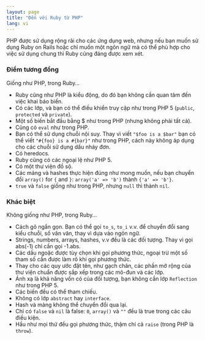 ```yaml
---
layout: page
title: "Đến với Ruby từ PHP"
lang: vi
---
```


PHP được sử dụng rộng rãi cho các ứng dụng web, nhưng nếu bạn muốn
sử dụng Ruby on Rails hoặc chỉ muốn một ngôn ngữ mà có thể phù hợp
cho việc sử dụng chung thì Ruby cũng đáng được xem xét.

### Điểm tương đồng

Giống như PHP, trong Ruby…

* Ruby cũng như PHP là kiểu động, do đó bạn không cần quan tâm đến
  việc khai báo biến.
* Có các lớp, và bạn có thể điều khiển truy cập như trong PHP 5
  (`public`, `protected` và `private`).
* Một số biến bắt đầu bằng $ như trong PHP (nhưng không phải tất cả).
* Cũng có `eval` như trong PHP.
* Bạn có thể sử dụng chuỗi nội suy. Thay vì viết `"$foo is a $bar"`
  bạn có thể viết `"#{foo} is a #{bar}"` như trong PHP, cách này
  không áp dụng cho các chuỗi sử dụng dấu nháy đơn.
* Có heredocs.
* Ruby cũng có các ngoại lệ như PHP 5.
* Có một thư viện đồ sộ.
* Các mảng và hashes thực hiện đúng như mong muốn, nếu bạn chuyển đổi
  `array()` for `{` and `}`\: `array('a' => 'b')` thành `{'a' => 'b'}`.
* `true` và `false` giống như trong PHP, nhưng `null` thì thành `nil`.

### Khác biệt

Không giống như PHP, trong Ruby…

* Cách gõ ngắn gọn. Bạn có thể gọi `to_s`, `to_i` v.v. để
  chuyển đổi sang kiểu chuỗi, số vân vân, thay vì dựa vào ngôn ngữ.
* Strings, numbers, arrays, hashes, v.v đều là các đối tượng. Thay vì
  gọi abs(-1) chỉ cần gọi -1.abs.
* Các dấu ngoặc được tùy chọn khi gọi phương thức, ngoại trừ một số
  tham số cần được làm rõ khi gọi phương thức.
* Thay cho các quy ước đặt tên, như gạch chân, các phần mở rộng của
  thư viện chuẩn được sắp xếp trong các mô-đun và các lớp.
* Ánh xạ là khả năng vốn có của đối tượng, bạn không cần lớp `Reflection`
  như trong PHP 5.
* Các biến đều có thể tham chiếu.
* Không có lớp `abstract` hay `interface`.
* Hash và mảng không thể chuyển đổi qua lại.
* Chỉ có `false` và `nil` là false: `0`, `array()` và `""` đều là true
  trong các câu điều kiện.
* Hầu như mọi thứ đều gọi phương thức, thậm chí cả `raise` (trong PHP là `throw`).

